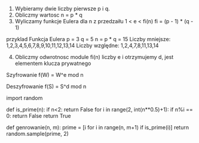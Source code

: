 1. Wybieramy dwie liczby pierwsze p i q.
2. Obliczmy wartosc n = p * q
3. Wyliczamy funkcje Eulera dla n z przedzaiłu 1 < e < fi(n)
   fi = (p - 1) * (q - 1)  

przyklad Funkcja Eulera
p = 3
q = 5
n = p * q = 15
Liczby mniejsze: 1,2,3,4,5,6,7,8,9,10,11,12,13,14
Liczby względne: 1,2,4,7,8,11,13,14

4. Obliczmy odwrotnosc module fi(n) liczby e i otrzymujemy d, 
   jest elementem klucza prywatnego

Szyfrowanie
f(W) = W^e mod n

Deszyfrowanie
f(S) = S^d mod n


import random

def is_prime(n):
    if n<2: return False
    for i in range(2, int(n**0.5)+1):
        if n%i == 0:
            return False
    return True

def genrowanie(n, m):
    prime = [i for i in range(n, m+1) if is_prime(i)]
    return random.sample(prime, 2)
